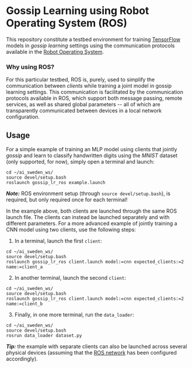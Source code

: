 # Gossip Learning using Robot Operating System (ROS)

This repository constitute a testbed environment for training [TensorFlow](https://www.tensorflow.org/) models in *gossip learning* settings using the communication protocols available in the [Robot Operating System](https://www.ros.org/).


### Why using ROS? 

For this particular testbed, ROS is, purely, used to simplify the communication between _clients_ while training a joint model in gossip learning settings. This communication is facilitated by the communication protocols available in ROS, which support both message passing, remote services, as well as shared global parameters -- all of which are transparently communicated between devices in a local network configuration.


## Usage

For a simple example of training an MLP model using clients that jointly *gossip* and learn to classify handwritten digits using the _MNIST_ dataset (only supported, for now), simply open a terminal and launch:

```
cd ~/ai_sweden_ws/
source devel/setup.bash
roslaunch gossip_lr_ros example.launch
```

__*Note:*__ ROS environment setup (through `source devel/setup.bash`), is required, but only required once for each terminal!

In the example above, both clients are launched through the same ROS launch file. The clients can instead be launched separately and with different parameters. For a more advanced example of jointly training a CNN model using two clients, use the following steps:

1. In a terminal, launch the first `client`:
```
cd ~/ai_sweden_ws/
source devel/setup.bash
roslaunch gossip_lr_ros client.launch model:=cnn expected_clients:=2 name:=client_a
```

2. In another terminal, launch the second `client`:
```
cd ~/ai_sweden_ws/
source devel/setup.bash
roslaunch gossip_lr_ros client.launch model:=cnn expected_clients:=2 name:=client_b
```

3. Finally, in one more terminal, run the `data_loader`:
```
cd ~/ai_sweden_ws/
source devel/setup.bash
rosrun data_loader dataset.py
```

__*Tip:*__ the example with separate clients can also be launched across several physical devices (assuming that the [ROS network](http://wiki.ros.org/ROS/Tutorials/MultipleMachines) has been configured accordingly).

